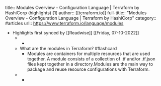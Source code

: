 title:: Modules Overview - Configuration Language | Terraform by HashiCorp (highlights) (1)
author:: [[terraform.io]]
full-title:: "Modules Overview - Configuration Language | Terraform by HashiCorp"
category:: #articles
url:: https://www.terraform.io/language/modules

- Highlights first synced by [[Readwise]] [[Friday, 07-10-2022]]
	- -
	- What are the modules in Terraform? #flashcard
		- Modules are containers for multiple resources that are used together. A module
		  consists of a collection of .tf and/or .tf.json files kept together in a
		  directory.Modules are the main way to package and reuse resource configurations with
		  Terraform.
	- -